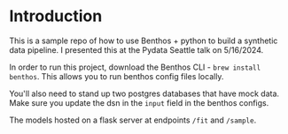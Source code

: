 # Introduction

This is a sample repo of how to use Benthos + python to build a synthetic data pipeline. I presented this at the Pydata Seattle talk on 5/16/2024.

In order to run this project, download the Benthos CLI - `brew install benthos`. This allows you to run benthos config files locally.

You'll also need to stand up two postgres databases that have mock data. Make sure you update the dsn in the `input` field in the benthos configs.

The models hosted on a flask server at endpoints `/fit` and `/sample`.
